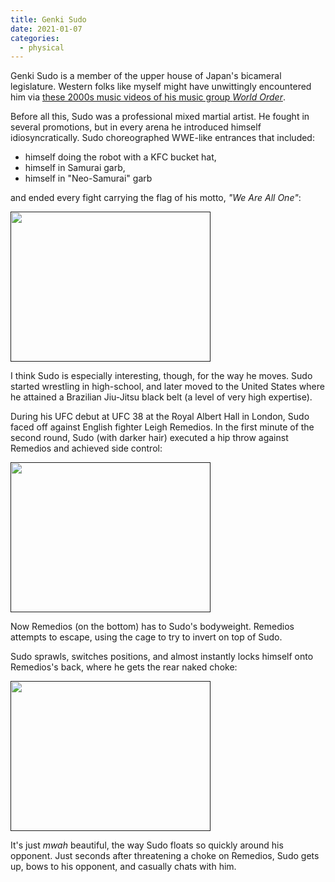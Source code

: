 ```yaml
---
title: Genki Sudo
date: 2021-01-07
categories:
  - physical
---
```


Genki Sudo is a member of the upper house of Japan's bicameral legislature. Western folks like myself might have unwittingly encountered him via [these 2000s music videos of his music group _World Order_](https://youtu.be/nDOPNLzEFH0).

Before all this, Sudo was a professional mixed martial artist. He fought in several promotions, but in every arena he introduced himself idiosyncratically. Sudo choreographed WWE-like entrances that included:

- himself doing the robot with a KFC bucket hat,
- himself in Samurai garb,
- himself in "Neo-Samurai" garb

and ended every fight carrying the flag of his motto, _"We Are All One"_:

[<img src="https://thumbs.gfycat.com/PolishedReasonableCommongonolek-max-1mb.gif" style="width:320px;height:240px;">]()

I think Sudo is especially interesting, though, for the way he moves. Sudo started wrestling in high-school, and later moved to the United States where he attained a Brazilian Jiu-Jitsu black belt (a level of very high expertise).

During his UFC debut at UFC 38 at the Royal Albert Hall in London, Sudo faced off against English fighter Leigh Remedios. In the first minute of the second round, Sudo (with darker hair) executed a hip throw against Remedios and achieved side control:

[<img src="https://45.media.tumblr.com/f3f17add92d8dfdd593d2fcd2dc8df03/tumblr_metxa3QI4F1ry1rm7o1_250.gif" style="width:320px;height:240px;">]()

Now Remedios (on the bottom) has to Sudo's bodyweight. Remedios attempts to escape, using the cage to try to invert on top of Sudo.

Sudo sprawls, switches positions, and almost instantly locks himself onto Remedios's back, where he gets the rear naked choke:

[<img src="https://i620.photobucket.com/albums/tt286/mbullions/Genkirnc.gif" style="width:320px;height:240px;">]()

It's just _mwah_ beautiful, the way Sudo floats so quickly around his opponent. Just seconds after threatening a choke on Remedios, Sudo gets up, bows to his opponent, and casually chats with him.
